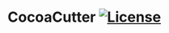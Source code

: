 # CocoaCutter [![License](https://img.shields.io/badge/License-Apache%202.0-blue.svg)](https://opensource.org/licenses/Apache-2.0)

